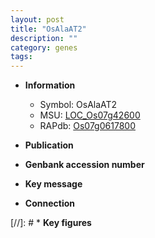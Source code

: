 ```yaml
---
layout: post
title: "OsAlaAT2"
description: ""
category: genes
tags: 
---
```


* **Information**  
    + Symbol: OsAlaAT2  
    + MSU: [LOC_Os07g42600](http://rice.uga.edu/cgi-bin/ORF_infopage.cgi?orf=LOC_Os07g42600)  
    + RAPdb: [Os07g0617800](http://rapdb.dna.affrc.go.jp/viewer/gbrowse_details/irgsp1?name=Os07g0617800)  

* **Publication**  

* **Genbank accession number**  

* **Key message**  

* **Connection**  

[//]: # * **Key figures**  


